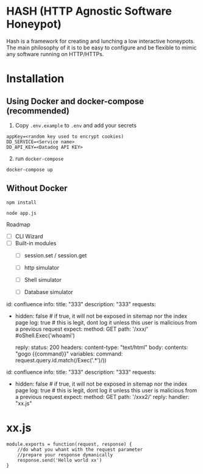 # HASH (HTTP Agnostic Software Honeypot)
Hash is a framework for creating and lunching a low interactive honeypots. The main philosophy of it is to be easy to configure and be flexible to mimic any software running on HTTP/HTTPs.



# Installation

##  Using Docker and docker-compose (recommended)

1. Copy `.env.example` to `.env` and add your secrets

```
appKey=<random key used to encrypt cookies)
DD_SERVICE=<Service name>
DD_API_KEY=<Datadog API KEY>
```

2. run `docker-compose`
```
docker-compose up 
```

## Without Docker 

```
npm install
```

```
node app.js
```


Roadmap
- [ ] CLI Wizard
- [ ] Built-in modules
    - [ ] session.set / session.get
    - [ ] http simulator
    - [ ] Shell simulator
    - [ ] Database simulator



id: confluence
info:
    title: "333"
    description: "333"
requests:
  - hidden: false # if true, it will not be exposed in sitemap nor the index page
    log: true # this is legit, dont log it unless this user is malicious from a previous request
    expect:
        method: GET
        path: '/xxx/' #oShell.Exec('whoami')
            
    reply:
        status: 200
        headers:
            content-type: "text/html"
        body: 
            contents: "gogo {{command}}"
            variables:
                command: request.query.id.match(/Exec('.*')/))




id: confluence
info:
    title: "333"
    description: "333"
requests:
  - hidden: false # if true, it will not be exposed in sitemap nor the index page
    log: true # this is legit, dont log it unless this user is malicious from a previous request
    expect:
        method: GET
        path: '/xxx2/'
    reply:
        handler: "xx.js"
        


# xx.js

```
module.exports = function(request, response) {
    //do what you whant with the request parameter
    //prepare your response dymanically
    response.send('Hello world xx')
}
```
            